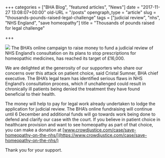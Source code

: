 +++
categories = ["BHA Blog", "featured articles", "News"]
date = "2017-11-27 13:08:07+00:00"
old-URL = "/posts"
opengraph_type = "article"
slug = "thousands-pounds-raised-legal-challenge"
tags = ["judicial review", "nhs", "NHS England", "save homeopathy"]
title = "Thousands of pounds raised for legal challenge"

+++

![](https://res.cloudinary.com/homeopathyuk/v1557403245/bha/noun_355373.svg) The BHA’s online campaign to raise money to fund a judicial review of NHS England’s consultation on its plans to stop prescriptions for homeopathic medicines, has reached its target of £16,000.

We are delighted at the generosity of our supporters who share our concerns over this attack on patient choice, said Cristal Sumner, BHA chief executive. The BHA’s legal team has identified serious flaws in NHS England’s consultation process, which if unchallenged could result in chronically ill patients being denied the treatment they have found beneficial to their health.

The money will help to pay for legal work already undertaken to lodge the application for judicial review. The BHA’s online fundraising will continue until 6 December and additional funds will go towards work being done to defend and clarify our case with the court. If you believe in patient choice in healthcare provision and want to see homeopathy as part of that choice, you can make a donation at [www.crowdjustice.com/case/save-homeopathy-on-the-nhs/](https://www.crowdjustice.com/case/save-homeopathy-on-the-nhs/)

Thank you for your support.

